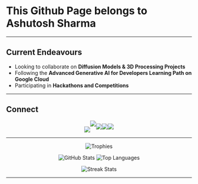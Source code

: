 # This Github Page belongs to **Ashutosh Sharma**

---

## Current Endeavours

* Looking to collaborate on **Diffusion Models & 3D Processing Projects**
* Following the **Advanced Generative AI for Developers Learning Path on Google Cloud**
* Participating in **Hackathons and Competitions**

---

## Connect

<p align="center" style="font-size:0; margin:0; padding:0;">
  <a href="https://x.com/ashutosh10615"><img src="https://img.shields.io/badge/@ashutosh10615-000000?logo=x&logoColor=white&style=flat-square" alt="X" /></a><!--
  --><a href="https://www.linkedin.com/in/ashutosh-sharma-7271b01a0"><img src="https://img.shields.io/badge/ in Ashutosh Sharma-0077B5?logo=linkedin&logoColor=white" /></a><!--
  --><a href="mailto:ashutosh10615@gmail.com"><img src="https://img.shields.io/badge/ashutosh10615@gmail.com-D14836?logo=gmail&logoColor=white&style=flat-square" alt="Email" style="display:inline-block;border:0;margin:0;padding:0;vertical-align:middle;" /></a><!--
  --><a href="https://www.codechef.com/users/imashtron"><img src="https://img.shields.io/badge/imashtron-FF6A00?logo=codechef&logoColor=white&style=flat-square"
alt="CodeChef" style="display:inline-block;border:0;margin:0;padding:0;vertical-align:middle;" /></a><!--
  --><a href="https://ashutosh10615.wordpress.com"><img src="https://img.shields.io/badge/ashutosh10615-21759B?logo=wordpress&logoColor=white&style=flat-square"
alt="WordPress" style="display:inline-block;border:0;margin:0;padding:0;vertical-align:middle;" /></a>
</p>

---

<!-- GitHub Profile Stats, Trophies, Activity and Streak Graphs -->

<p align="center">
  <img src="https://github-profile-trophy.vercel.app/?username=AshTron811&theme=radical&row=1&column=7&margin-w=15&margin-h=15" alt="Trophies" />
</p>

<p align="center">
  <img src="https://github-readme-stats.vercel.app/api?username=AshTron811&show_icons=true&theme=radical&count_private=true" alt="GitHub Stats" />
  <img src="https://github-readme-stats.vercel.app/api/top-langs/?username=AshTron811&layout=donut&langs_count=8&theme=radical" alt="Top Languages" />
</p>

<p align="center">
  <img src="https://github-readme-streak-stats.herokuapp.com/?user=AshTron811&theme=radical" alt="Streak Stats" />
</p>

---
